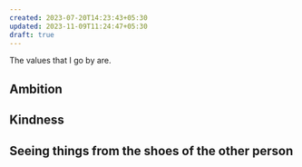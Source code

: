 ```yaml
---
created: 2023-07-20T14:23:43+05:30
updated: 2023-11-09T11:24:47+05:30
draft: true
---
```

The values that I go by are.

## Ambition

## Kindness

## Seeing things from the shoes of the other person

